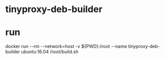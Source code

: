 # tinyproxy-deb-builder

# run
docker run --rm --network=host -v ${PWD}:/root --name tinyproxy-deb-builder ubuntu:16.04 /root/build.sh
